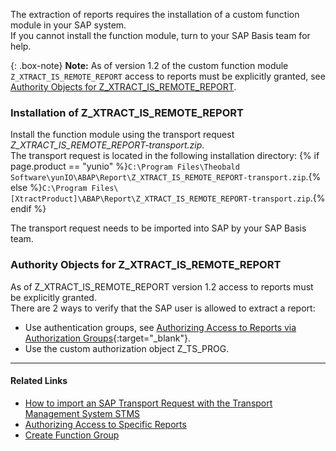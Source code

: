 The extraction of reports requires the installation of a custom function module in your SAP system.<br>
If you cannot install the function module, turn to your SAP Basis team for help.

{: .box-note}
**Note:** As of version 1.2 of the custom function module `Z_XTRACT_IS_REMOTE_REPORT` access to reports must be explicitly granted, see [Authority Objects for Z_XTRACT_IS_REMOTE_REPORT](#authority-objects-for-z_xtract_is_remote_report).

### Installation of Z_XTRACT_IS_REMOTE_REPORT
Install the function module using the transport request *Z_XTRACT_IS_REMOTE_REPORT-transport.zip*. <br> 
The transport request is located in the following installation directory: 
{% if page.product == "yunio" %}`C:\Program Files\Theobald Software\yunIO\ABAP\Report\Z_XTRACT_IS_REMOTE_REPORT-transport.zip`.{% else %}`C:\Program Files\[XtractProduct]\ABAP\Report\Z_XTRACT_IS_REMOTE_REPORT-transport.zip`.{% endif %}

The transport request needs to be imported into SAP by your SAP Basis team.

### Authority Objects for Z_XTRACT_IS_REMOTE_REPORT

As of Z_XTRACT_IS_REMOTE_REPORT version 1.2 access to reports must be explicitly granted.<br>
There are 2 ways to verify that the SAP user is allowed to extract a report:
- Use authentication groups, see [Authorizing Access to Reports via Authorization Groups](https://kb.theobald-software.com/sap/authorizing-access-to-specific-reports){:target="_blank"}.
- Use the custom authorization object Z_TS_PROG. 


***********
#### Related Links
- [How to import an SAP Transport Request with the Transport Management System STMS](https://kb.theobald-software.com/sap/how-to-import-an-sap-transport-request-with-the-transport-management-system-stms)
- [Authorizing Access to Specific Reports](https://kb.theobald-software.com/sap/authorizing-access-to-specific-reports)
- [Create Function Group](https://help.sap.com/viewer/bd833c8355f34e96a6e83096b38bf192/7.52.0/en-US/d1801ef5454211d189710000e8322d00.html)

